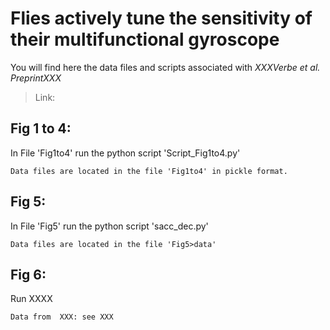 # Flies actively tune the sensitivity of their multifunctional gyroscope

You will find here the data files and scripts associated with _XXXVerbe et al. PreprintXXX_

> Link: 

## Fig 1 to 4: 
In File 'Fig1to4' run the python script 'Script_Fig1to4.py' 
``` 
Data files are located in the file 'Fig1to4' in pickle format. 
```

## Fig 5: 
In File 'Fig5' run the python script 'sacc_dec.py' 
``` 
Data files are located in the file 'Fig5>data'
```

## Fig 6: 


Run XXXX 

``` 
Data from  XXX: see XXX
```

